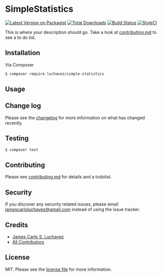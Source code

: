 # SimpleStatistics

[![Latest Version on Packagist][ico-version]][link-packagist]
[![Total Downloads][ico-downloads]][link-downloads]
[![Build Status][ico-travis]][link-travis]
[![StyleCI][ico-styleci]][link-styleci]

This is where your description should go. Take a look at [contributing.md](contributing.md) to see a to do list.

## Installation

Via Composer

``` bash
$ composer require luchavez/simple-statistics
```

## Usage

## Change log

Please see the [changelog](changelog.md) for more information on what has changed recently.

## Testing

``` bash
$ composer test
```

## Contributing

Please see [contributing.md](contributing.md) for details and a todolist.

## Security

If you discover any security related issues, please email jamescarloluchavez@gmail.com instead of using the issue tracker.

## Credits

- [James Carlo S. Luchavez][link-author]
- [All Contributors][link-contributors]

## License

MIT. Please see the [license file](license.md) for more information.

[ico-version]: https://img.shields.io/packagist/v/luchavez/simple-statistics.svg?style=flat-square
[ico-downloads]: https://img.shields.io/packagist/dt/luchavez/simple-statistics.svg?style=flat-square
[ico-travis]: https://img.shields.io/travis/luchavez/simple-statistics/master.svg?style=flat-square
[ico-styleci]: https://styleci.io/repos/12345678/shield

[link-packagist]: https://packagist.org/packages/luchavez/simple-statistics
[link-downloads]: https://packagist.org/packages/luchavez/simple-statistics
[link-travis]: https://travis-ci.org/luchavez/simple-statistics
[link-styleci]: https://styleci.io/repos/12345678
[link-author]: https://github.com/luchmewep
[link-contributors]: ../../contributors
